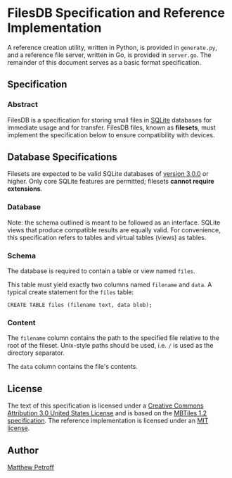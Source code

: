 # FilesDB Specification and Reference Implementation

A reference creation utility, written in Python, is provided in `generate.py`,
and a reference file server, written in Go, is provided in `server.go`. The
remainder of this document serves as a basic format specification.



## Specification

### Abstract

FilesDB is a specification for storing small files in
[SQLite](http://sqlite.org/) databases for immediate usage and for transfer.
FilesDB files, known as **filesets**, must implement the specification below
to ensure compatibility with devices.


## Database Specifications

Filesets are expected to be valid SQLite databases of
[version 3.0.0](http://sqlite.org/formatchng.html) or higher.
Only core SQLite features are permitted; filesets **cannot require extensions**.


### Database

Note: the schema outlined is meant to be followed as an interface.
SQLite views that produce compatible results are equally valid.
For convenience, this specification refers to tables and virtual
tables (views) as tables.


### Schema

The database is required to contain a table or view named `files`.

This table must yield exactly two columns named `filename` and
`data`. A typical create statement for the `files` table:

    CREATE TABLE files (filename text, data blob);


### Content

The `filename` column contains the path to the specified file relative to the
root of the fileset. Unix-style paths should be used, i.e. `/` is used as the
directory separator.

The `data` column contains the file's contents.


## License

The text of this specification is licensed under a
[Creative Commons Attribution 3.0 United States License](http://creativecommons.org/licenses/by/3.0/us/)
and is based on the [MBTiles 1.2 specification](https://github.com/mapbox/mbtiles-spec/blob/master/1.2/spec.md).
The reference implementation is licensed under an [MIT license](https://opensource.org/licenses/MIT).


## Author

[Matthew Petroff](https://mpetroff.net)
